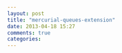 ```yaml
---
layout: post
title: "mercurial-queues-extension"
date: 2013-04-18 15:27
comments: true
categories: 
---
```

